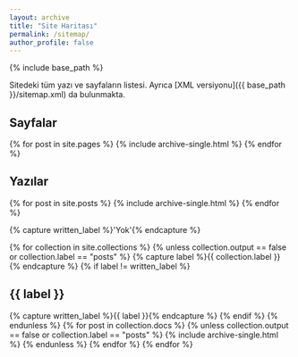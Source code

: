 ```yaml
---
layout: archive
title: "Site Haritası"
permalink: /sitemap/
author_profile: false
---
```


{% include base_path %}

Sitedeki tüm yazı ve sayfaların listesi. Ayrıca [XML versiyonu]({{ base_path }}/sitemap.xml) da bulunmakta.

<h2>Sayfalar</h2>
{% for post in site.pages %}
  {% include archive-single.html %}
{% endfor %}

<h2>Yazılar</h2>
{% for post in site.posts %}
  {% include archive-single.html %}
{% endfor %}

{% capture written_label %}'Yok'{% endcapture %}

{% for collection in site.collections %}
{% unless collection.output == false or collection.label == "posts" %}
  {% capture label %}{{ collection.label }}{% endcapture %}
  {% if label != written_label %}
  <h2>{{ label }}</h2>
  {% capture written_label %}{{ label }}{% endcapture %}
  {% endif %}
{% endunless %}
{% for post in collection.docs %}
  {% unless collection.output == false or collection.label == "posts" %}
  {% include archive-single.html %}
  {% endunless %}
{% endfor %}
{% endfor %}